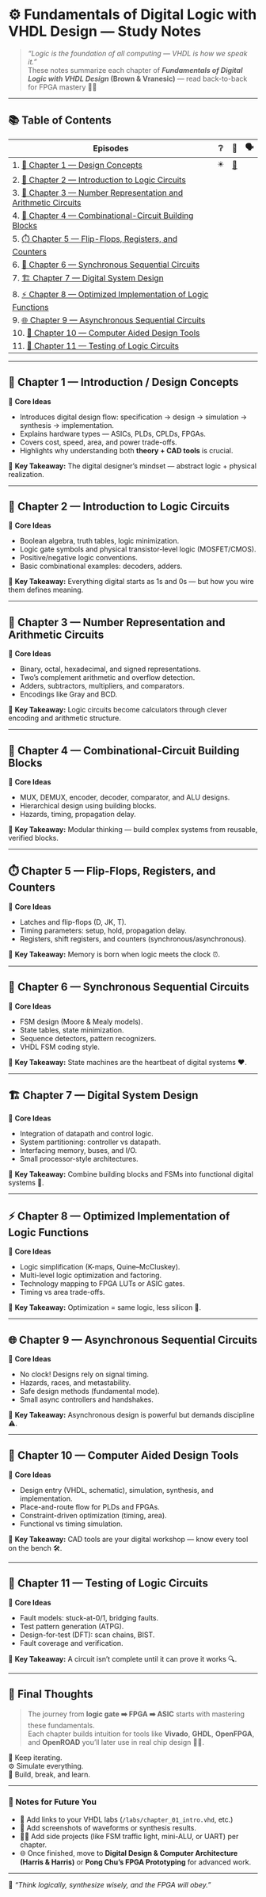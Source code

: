 # ⚙️ Fundamentals of Digital Logic with VHDL Design — Study Notes

> _“Logic is the foundation of all computing — VHDL is how we speak it.”_  
> These notes summarize each chapter of **_Fundamentals of Digital Logic with VHDL Design_ (Brown & Vranesic)** — read back-to-back for FPGA mastery 🧠💡  

---

## 📚 Table of Contents

|  Episodes                              | :grey_question:    | :scroll: | &#x1F5E3; |
|----------------------------------------|--------------------|------|-|
| 1. [🧩 Chapter 1 — Design Concepts](#-chapter-1--introduction--design-concepts) | :eight_pointed_black_star: | [:scroll:](Chapter1) |
| 2. [🔢 Chapter 2 — Introduction to Logic Circuits](#-chapter-2--introduction-to-logic-circuits)
| 3. [🧮 Chapter 3 — Number Representation and Arithmetic Circuits](#-chapter-3--number-representation-and-arithmetic-circuits)
| 4. [🔧 Chapter 4 — Combinational-Circuit Building Blocks](#-chapter-4--combinational-circuit-building-blocks)
| 5. [⏱️ Chapter 5 — Flip-Flops, Registers, and Counters](#️-chapter-5--flip-flops-registers-and-counters)
| 6. [🔁 Chapter 6 — Synchronous Sequential Circuits](#-chapter-6--synchronous-sequential-circuits)
| 7. [🏗️ Chapter 7 — Digital System Design](#️-chapter-7--digital-system-design)
| 8. [⚡ Chapter 8 — Optimized Implementation of Logic Functions](#-chapter-8--optimized-implementation-of-logic-functions)
| 9. [🌐 Chapter 9 — Asynchronous Sequential Circuits](#-chapter-9--asynchronous-sequential-circuits)
| 10. [🧰 Chapter 10 — Computer Aided Design Tools](#-chapter-10--computer-aided-design-tools)
| 11. [🧪 Chapter 11 — Testing of Logic Circuits](#-chapter-11--testing-of-logic-circuits)

---

## 🧩 Chapter 1 — Introduction / Design Concepts
💭 **Core Ideas**
- Introduces digital design flow: specification → design → simulation → synthesis → implementation.
- Explains hardware types — ASICs, PLDs, CPLDs, FPGAs.
- Covers cost, speed, area, and power trade-offs.
- Highlights why understanding both **theory + CAD tools** is crucial.

🧠 **Key Takeaway:** The digital designer’s mindset — abstract logic + physical realization.

---

## 🔢 Chapter 2 — Introduction to Logic Circuits
🔹 **Core Ideas**
- Boolean algebra, truth tables, logic minimization.
- Logic gate symbols and physical transistor-level logic (MOSFET/CMOS).
- Positive/negative logic conventions.
- Basic combinational examples: decoders, adders.

🧠 **Key Takeaway:** Everything digital starts as 1s and 0s — but how you wire them defines meaning.

---

## 🧮 Chapter 3 — Number Representation and Arithmetic Circuits
🔹 **Core Ideas**
- Binary, octal, hexadecimal, and signed representations.
- Two’s complement arithmetic and overflow detection.
- Adders, subtractors, multipliers, and comparators.
- Encodings like Gray and BCD.

🧠 **Key Takeaway:** Logic circuits become calculators through clever encoding and arithmetic structure.

---

## 🔧 Chapter 4 — Combinational-Circuit Building Blocks
🔹 **Core Ideas**
- MUX, DEMUX, encoder, decoder, comparator, and ALU designs.
- Hierarchical design using building blocks.
- Hazards, timing, propagation delay.

🧠 **Key Takeaway:** Modular thinking — build complex systems from reusable, verified blocks.

---

## ⏱️ Chapter 5 — Flip-Flops, Registers, and Counters
🔹 **Core Ideas**
- Latches and flip-flops (D, JK, T).
- Timing parameters: setup, hold, propagation delay.
- Registers, shift registers, and counters (synchronous/asynchronous).

🧠 **Key Takeaway:** Memory is born when logic meets the clock ⏰.

---

## 🔁 Chapter 6 — Synchronous Sequential Circuits
🔹 **Core Ideas**
- FSM design (Moore & Mealy models).
- State tables, state minimization.
- Sequence detectors, pattern recognizers.
- VHDL FSM coding style.

🧠 **Key Takeaway:** State machines are the heartbeat of digital systems ❤️.

---

## 🏗️ Chapter 7 — Digital System Design
🔹 **Core Ideas**
- Integration of datapath and control logic.
- System partitioning: controller vs datapath.
- Interfacing memory, buses, and I/O.
- Small processor-style architectures.

🧠 **Key Takeaway:** Combine building blocks and FSMs into functional digital systems 🧱.

---

## ⚡ Chapter 8 — Optimized Implementation of Logic Functions
🔹 **Core Ideas**
- Logic simplification (K-maps, Quine–McCluskey).
- Multi-level logic optimization and factoring.
- Technology mapping to FPGA LUTs or ASIC gates.
- Timing vs area trade-offs.

🧠 **Key Takeaway:** Optimization = same logic, less silicon 💪.

---

## 🌐 Chapter 9 — Asynchronous Sequential Circuits
🔹 **Core Ideas**
- No clock! Designs rely on signal timing.
- Hazards, races, and metastability.
- Safe design methods (fundamental mode).
- Small async controllers and handshakes.

🧠 **Key Takeaway:** Asynchronous design is powerful but demands discipline ⚠️.

---

## 🧰 Chapter 10 — Computer Aided Design Tools
🔹 **Core Ideas**
- Design entry (VHDL, schematic), simulation, synthesis, and implementation.
- Place-and-route flow for PLDs and FPGAs.
- Constraint-driven optimization (timing, area).
- Functional vs timing simulation.

🧠 **Key Takeaway:** CAD tools are your digital workshop — know every tool on the bench 🛠️.

---

## 🧪 Chapter 11 — Testing of Logic Circuits
🔹 **Core Ideas**
- Fault models: stuck-at-0/1, bridging faults.
- Test pattern generation (ATPG).
- Design-for-test (DFT): scan chains, BIST.
- Fault coverage and verification.

🧠 **Key Takeaway:** A circuit isn’t complete until it can prove it works 🔍.

---

## 🌟 Final Thoughts
> The journey from **logic gate ➡️ FPGA ➡️ ASIC** starts with mastering these fundamentals.  
> Each chapter builds intuition for tools like **Vivado**, **GHDL**, **OpenFPGA**, and **OpenROAD** you’ll later use in real chip design 🧩💡.

🧠 Keep iterating.  
⚙️ Simulate everything.  
🚀 Build, break, and learn.

---

### 🧷 Notes for Future You
- 🔗 Add links to your VHDL labs (`/labs/chapter_01_intro.vhd`, etc.)
- 📘 Add screenshots of waveforms or synthesis results.
- 🧑‍💻 Add side projects (like FSM traffic light, mini-ALU, or UART) per chapter.
- 🌐 Once finished, move to **Digital Design & Computer Architecture (Harris & Harris)** or **Pong Chu’s FPGA Prototyping** for advanced work.

---

🧠 _“Think logically, synthesize wisely, and the FPGA will obey.”_


